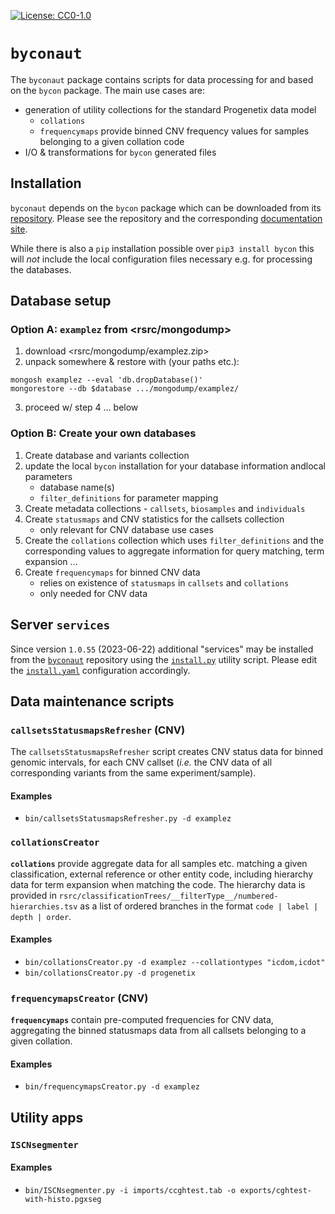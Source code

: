 [![License: CC0-1.0](https://img.shields.io/badge/License-CC0%201.0-lightgrey.svg)](http://creativecommons.org/publicdomain/zero/1.0/)

# `byconaut`

The `byconaut` package contains scripts for data processing for and based on the
`bycon` package. The main use cases are:

* generation of utility collections for the standard Progenetix data model
    - `collations`
    - `frequencymaps` provide binned CNV frequency values for samples belonging
      to a given collation code
* I/O & transformations for `bycon` generated files

## Installation

`byconaut` depends on the `bycon` package which can be downloaded from its
[repository](http://github.com/progenetix/bycon/). Please see the repository
and the corresponding [documentation site](http://bycon.progenetix.org).

While there is also a `pip` installation possible over `pip3 install bycon`
this will _not_ include the local configuration files necessary e.g. for
processing the databases.

## Database setup

### Option A: `examplez` from <rsrc/mongodump>

1. download <rsrc/mongodump/examplez.zip>
2. unpack somewhere & restore with (your paths etc.):
```
mongosh examplez --eval 'db.dropDatabase()'
mongorestore --db $database .../mongodump/examplez/
```
3. proceed w/ step 4 ... below

### Option B: Create your own databases

1. Create database and variants collection
2. update the local `bycon` installation for your database information andlocal parameters
    * database name(s)
    * `filter_definitions` for parameter mapping
3. Create metadata collections - `callsets`, `biosamples` and `individuals`
4. Create `statusmaps` and CNV statistics for the callsets collection
    * only relevant for CNV database use cases
5. Create the `collations` collection which uses `filter_definitions` and the
   corresponding values to aggregate information for query matching, term expansion ...
6. Create `frequencymaps` for binned CNV data
    * relies on existence of `statusmaps` in `callsets` and `collations`
    * only needed for CNV data

## Server `services`

Since version `1.0.55` (2023-06-22) additional "services" may be installed from
the [`byconaut`](https://github.com/progenetix/byconaut/) repository using the
[`install.py`](./install.py) utility script. Please edit the [`install.yaml`](./install.yaml) configuration accordingly.


## Data maintenance scripts

### `callsetsStatusmapsRefresher` (CNV)

The `callsetsStatusmapsRefresher` script creates CNV status data for binned
genomic intervals, for each CNV callset (_i.e._ the CNV data of all corresponding
variants from the same experiment/sample).


#### Examples

* `bin/callsetsStatusmapsRefresher.py -d examplez`

### `collationsCreator`

**`collations`** provide aggregate data for all samples etc. matching a given
classification, external reference or other entity code, including hierarchy
data for term expansion when matching the code. The hierarchy data is provided
in `rsrc/classificationTrees/__filterType__/numbered-hierarchies.tsv` as a list
of ordered branches in the format `code | label | depth | order`.

#### Examples

* `bin/collationsCreator.py -d examplez --collationtypes "icdom,icdot"`
* `bin/collationsCreator.py -d progenetix`

### `frequencymapsCreator` (CNV)

**`frequencymaps`** contain pre-computed frequencies for CNV data, aggregating
the binned statusmaps data from all callsets belonging to a given collation.

#### Examples

* `bin/frequencymapsCreator.py -d examplez`

## Utility apps

### `ISCNsegmenter`

#### Examples

* `bin/ISCNsegmenter.py -i imports/ccghtest.tab -o exports/cghtest-with-histo.pgxseg`
